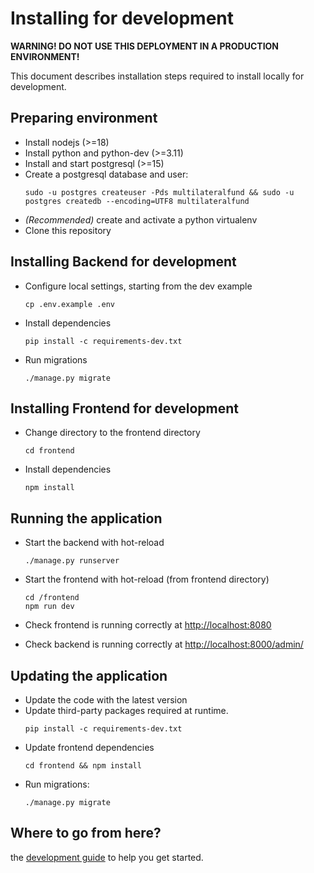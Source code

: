 # Installing for development

**WARNING! DO NOT USE THIS DEPLOYMENT IN A PRODUCTION ENVIRONMENT!**

This document describes installation steps required to install locally for development.

## Preparing environment

- Install nodejs (>=18)
- Install python and python-dev (>=3.11)
- Install and start postgresql (>=15)
- Create a postgresql database and user:
  ```shell
  sudo -u postgres createuser -Pds multilateralfund && sudo -u postgres createdb --encoding=UTF8 multilateralfund
  ```
- _(Recommended)_ create and activate a python virtualenv
- Clone this repository

## Installing Backend for development

- Configure local settings, starting from the dev example
  ```shell
  cp .env.example .env
  ```
- Install dependencies
  ```shell
  pip install -c requirements-dev.txt
  ```
- Run migrations
  ```shell
  ./manage.py migrate
  ```

## Installing Frontend for development

- Change directory to the frontend directory
  ```shell
  cd frontend
  ```
- Install dependencies
  ```shell
  npm install
  ```

## Running the application

- Start the backend with hot-reload
  ```shell
  ./manage.py runserver
  ```
- Start the frontend with hot-reload (from frontend directory)

  ```shell
  cd /frontend
  npm run dev
  ```

- Check frontend is running correctly at <http://localhost:8080>
- Check backend is running correctly at <http://localhost:8000/admin/>

## Updating the application

- Update the code with the latest version
- Update third-party packages required at runtime.
  ```shell
  pip install -c requirements-dev.txt
  ```
- Update frontend dependencies
  ```shell
  cd frontend && npm install
  ```
- Run migrations:
  ```shell
  ./manage.py migrate
  ```

## Where to go from here?

the [development guide](./development_guide.md) to help you get started.
